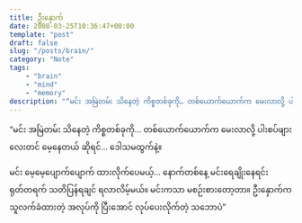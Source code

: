 ```yaml
---
title: ဦးနှောက်
date: 2008-03-25T10:36:47+00:00
template: "post"  
draft: false  
slug: "/posts/brain/"  
category: "Note"
tags:
    - "brain"
    - "mind"
    - "memory"
description: "“မင်း အမြဲတမ်း သိနေတဲ့ ကိစ္စတစ်ခုကို… တစ်ယောက်ယောက်က မေးလာလို့ ပါးစပ်ဖျားလေးတင် မေ့နေတယ် ဆိုရင်... ဒေါသမထွက်နဲ့။..."
---
```

“မင်း အမြဲတမ်း သိနေတဲ့ ကိစ္စတစ်ခုကို… တစ်ယောက်ယောက်က မေးလာလို့ ပါးစပ်ဖျားလေးတင် မေ့နေတယ် ဆိုရင်&#8230; ဒေါသမထွက်နဲ့။

မင်း မေ့မေ့ပျောက်ပျောက် ထားလိုက်ပေမယ့်… နောက်တစ်နေ့ မင်းရေချိုးနေရင်း ရုတ်တရက် သတိပြန်ရချင် ရလာလိမ့်မယ်။ မင်းကသာ မစဉ်းစားတော့တာ။ ဦးနှောက်က သူလက်ခံထားတဲ့ အလုပ်ကို ပြီးအောင် လုပ်ပေးလိုက်တဲ့ သဘောပဲ”